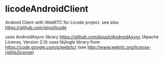 licodeAndroidClient
===================

Android Client with WebRTC for Licode project.
see also https://github.com/ging/licode

uses AndroidAsync library https://github.com/koush/AndroidAsync
(Apache License, Version 2.0)
uses libjingle library from https://code.google.com/p/webrtc/
(see http://www.webrtc.org/license-rights/license)